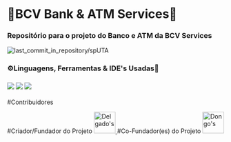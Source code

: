 <h1>🏦BCV Bank & ATM Services🏧</h1>
<h3>Repositório para o projeto do Banco e ATM da BCV Services</h3>
    <img src="https://img.shields.io/github/last-commit/LiedsonDelgado/school_projects-UTA?color=03fc84" alt="last_commit_in_repository/spUTA"/>
    
<h3>⚙️Linguagens, Ferramentas & IDE's Usadas🔧</h2>
<h3>
      <img src="https://img.shields.io/badge/java-%23ED8B00.svg?style=for-the-badge&logo=openjdk&logoColor=white"/>
      <img src="https://img.shields.io/badge/Visual%20Studio%20Code-0078d7.svg?style=for-the-badge&logo=visual-studio-code&logoColor=white"/>
      <img src="https://img.shields.io/badge/IntelliJIDEA-000000.svg?style=for-the-badge&logo=intellij-idea&logoColor=white"/>
</h3>

#Contribuidores

#Criador/Fundador do Projeto
<a href="https://github.com/LiedsonDelgado">
  <img src="https://avatars.githubusercontent.com/LiedsonDelgado" width="50px;" alt="Delgado's"/>
</a>
#Co-Fundador(es) do Projeto
<a href="https://github.com/TiagoDongo">
  <img src="https://avatars.githubusercontent.com/TiagoDongo" width="50px;" alt="Dongo's"/>
</a>
